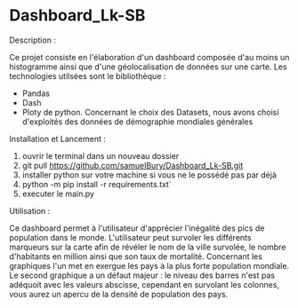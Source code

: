 # Dashboard_Lk-SB


  Description :

Ce projet consiste en l'élaboration d'un dashboard composée d'au moins un histogramme ainsi que d'une géolocalisation de données sur une carte.
Les technologies utilsées sont le bibliothèque :
  - Pandas
  - Dash
  - Ploty
de python.
Concernant le choix des Datasets, nous avons choisi d'exploités des données de démographie mondiales générales

  Installation et Lancement :
  
1. ouvrir le terminal dans un nouveau dossier
2. git pull https://github.com/samuelBury/Dashboard_Lk-SB.git
3. installer python sur votre machine si vous ne le possédé pas par déjà
4. python -m pip install -r requirements.txt`
5. executer le main.py

  Utilisation :
  
Ce dashboard permet à l'utilisateur d'apprécier l'inégalité des pics de population dans le monde.
L'utilisateur peut survoler les différents marqueurs sur la carte afin de révéler le nom de la ville survolée, le nombre d'habitants en million ainsi que son taux de mortalité.
Concernant les graphiques l'un met en exergue les pays à la plus forte population mondiale.
Le second graphique a un défaut majeur : le niveau des barres n'est pas adéquoit avec les valeurs abscisse,
cependant en survolant les colonnes, vous aurez un apercu de la densité de population des pays.
